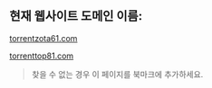 ## 현재 웹사이트 도메인 이름:

[torrentzota61.com](https://torrentzota61.com)

[torrenttop81.com](https://torrenttop81.com)


> 찾을 수 없는 경우 이 페이지를 북마크에 추가하세요.
